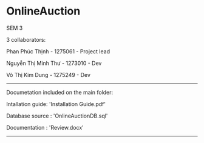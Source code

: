 # OnlineAuction
 SEM 3

3 collaborators:

  Phan Phúc Thịnh - 1275061 - Project lead

  Nguyễn Thị Minh Thư - 1273010 - Dev

  Võ Thị Kim Dung - 1275249 - Dev
 
 ---------------------------------------------------------------------

Documetation included on the main folder:

  Intallation guide: 'Installation Guide.pdf'

  Database source : 'OnlineAuctionDB.sql'

  Documentation : 'Review.docx'

 ---------------------------------------------------------------------
